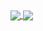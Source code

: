 <a href="https://github.com/Svane20">
  <img align="center" src="https://github-readme-stats.vercel.app/api?username=Svane20&show_icons=true&theme=synthwave&count_private=true&include_all_commits&hide=prs&disable_animations=true" />
</a>
<a href="https://github.com/Svane20?tab=repositories">
  <img align="center" src="https://github-readme-stats.vercel.app/api/top-langs/?username=Svane20&layout=compact&theme=synthwave&card_width=275" />
</a>

